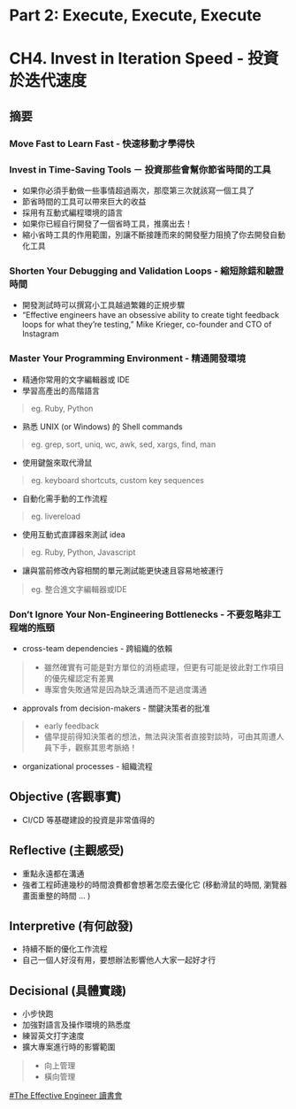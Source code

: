 # Part 2: Execute, Execute, Execute

# CH4. Invest in Iteration Speed - 投資於迭代速度

## 摘要

### Move Fast to Learn Fast - 快速移動才學得快

### Invest in Time-Saving Tools － 投資那些會幫你節省時間的工具

* 如果你必須手動做一些事情超過兩次，那麼第三次就該寫一個工具了
* 節省時間的工具可以帶來巨大的收益
* 採用有互動式編程環境的語言
* 如果你已經自行開發了一個省時工具，推廣出去！
* 縮小省時工具的作用範圍，別讓不斷接踵而來的開發壓力阻撓了你去開發自動化工具

### Shorten Your Debugging and Validation Loops - 縮短除錯和驗證時間

* 開發測試時可以撰寫小工具越過繁雜的正規步驟
* “Effective engineers have an obsessive ability to create tight feedback loops for what they’re testing,” Mike Krieger, co-founder and CTO of Instagram

###  Master Your Programming Environment - 精通開發環境

* 精通你常用的文字編輯器或 IDE 
* 學習高產出的高階語言 
> eg. Ruby, Python

* 熟悉 UNIX (or Windows) 的 Shell commands 
> eg. grep, sort, uniq, wc, awk, sed, xargs, find, man

* 使用鍵盤來取代滑鼠 
> eg. keyboard shortcuts, custom key sequences

* 自動化需手動的工作流程 
> eg. livereload

* 使用互動式直譯器來測試 idea 
> eg. Ruby, Python, Javascript

* 讓與當前修改內容相關的單元測試能更快速且容易地被運行 
> eg. 整合進文字編輯器或IDE

### Don’t Ignore Your Non-Engineering Bottlenecks - 不要忽略非工程端的瓶頸 

* cross-team dependencies - 跨組織的依賴
> * 雖然確實有可能是對方單位的消極處理，但更有可能是彼此對工作項目的優先權認定有差異
> * 專案會失敗通常是因為缺乏溝通而不是過度溝通

* approvals from decision-makers - 關鍵決策者的批准
> * early feedback
> * 儘早提前得知決策者的想法，無法與決策者直接對談時，可由其周遭人員下手，觀察其思考脈絡！

* organizational processes - 組織流程

## Objective (客觀事實)

* CI/CD 等基礎建設的投資是非常值得的

## Reflective (主觀感受) 

* 重點永遠都在溝通
* 強者工程師連幾秒的時間浪費都會想著怎麼去優化它 (移動滑鼠的時間, 瀏覽器畫面重整的時間 ... )

## Interpretive (有何啟發)

* 持續不斷的優化工作流程
* 自己一個人好沒有用，要想辦法影響他人大家一起好才行

## Decisional (具體實踐)

* 小步快跑
* 加強對語言及操作環境的熟悉度
* 練習英文打字速度
* 擴大專案進行時的影響範圍 
> * 向上管理
> * 橫向管理



[#The Effective Engineer 讀書會](https://softnshare.wordpress.com/portfolio/packageeffectiveengineer/)
